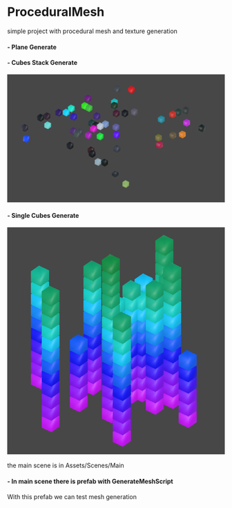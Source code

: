 # ProceduralMesh
simple project with procedural mesh and texture generation

#### - Plane Generate

#### - Cubes Stack Generate
![alt text](https://github.com/PiotrCynowski/ProceduralMesh/blob/master/pic/cubes.png?raw=true)

#### - Single Cubes Generate
![alt text](https://github.com/PiotrCynowski/ProceduralMesh/blob/master/pic/stackCubes.png?raw=true)

the main scene is in Assets/Scenes/Main
#### - In main scene there is prefab with GenerateMeshScript
With this prefab we can test mesh generation

